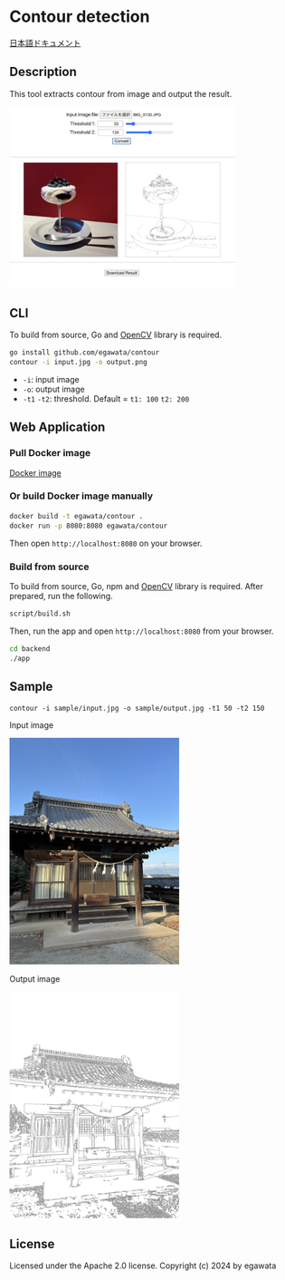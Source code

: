 # Contour detection

[日本語ドキュメント](./README_jp.md)

## Description

This tool extracts contour from image and output the result.

<img src="sample/webapp.png" width="400">

## CLI

To build from source, Go and [OpenCV](https://opencv.org/) library is required.

~~~sh
go install github.com/egawata/contour
contour -i input.jpg -o output.png
~~~

- `-i`: input image
- `-o`: output image
- `-t1` `-t2`: threshold. Default = `t1: 100` `t2: 200`

## Web Application

### Pull Docker image

[Docker image](https://hub.docker.com/r/egawata/contour/tags)

### Or build Docker image manually

~~~sh
docker build -t egawata/contour .
docker run -p 8080:8080 egawata/contour
~~~

Then open `http://localhost:8080` on your browser.

### Build from source

To build from source, Go, npm and [OpenCV](https://opencv.org/) library is required.
After prepared, run the following.

~~~sh
script/build.sh
~~~

Then, run the app and open `http://localhost:8080` from your browser.

~~~sh
cd backend
./app
~~~

## Sample

~~~
contour -i sample/input.jpg -o sample/output.jpg -t1 50 -t2 150
~~~

Input image

<img src="sample/input.jpg" width="300" />

Output image

<img src="sample/output.jpg" width="300" />

## License

Licensed under the Apache 2.0 license. Copyright (c) 2024 by egawata
